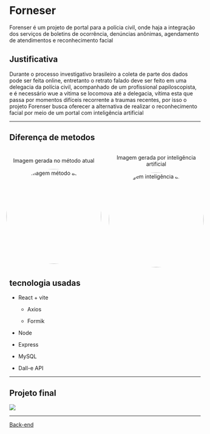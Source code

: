 # Forneser

<p> Forenser é um projeto de portal para a polícia civil, onde haja a integração dos serviços de boletins de ocorrência, denúncias anônimas, agendamento de atendimentos e reconhecimento facial</p>

<H2> Justificativa </H2>
<p> Durante o processo investigativo brasileiro a coleta de parte dos dados pode ser feita online, entretanto o retrato falado deve ser feito em uma delegacia da polícia civil, acompanhado de um profissional papiloscopista, e é necessário wue a vitima se locomova até a delegacia, vítima esta que passa por momentos difíceis recorrente a traumas recentes, por isso o projeto Forenser busca oferecer a alternativa de realizar o reconhecimento facial por meio de um portal com inteligência artificial</p>

<hr>

<H2> Diferença de metodos</H2>
<div style="display: flex; align-items: center; justify-content: center;">
  <div style="text-align: center; margin-right: 20px;">
    <p>Imagem gerada no método atual</p>
    <img style="border-radius: 50%; width: 250px; height: 250px;" src="https://s2.glbimg.com/OBhBdPDDvNrWkf4uJlHjLGoM3jg=/s.glbimg.com/jo/g1/f/original/2014/10/14/fotos_rosto.jpg" alt="Imagem método atual"/>
  </div>
  <div style="text-align: center;">
    <p>Imagem gerada por inteligência artificial</p>
    <img style="border-radius: 50%; width: 250px; height: 250px;" src="https://github.com/BernardoSsilva/Forencer/assets/126777966/eb806742-f354-426c-a1a8-117f17ae371c" alt="Imagem inteligência artificial"/>
  </div>
</div>

<h2>tecnologia usadas</h2>
<ul>
  <li><p> React + vite </p>
  <ul>
    <li><p>Axios</p></li>
    <li><p>Formik</p></li>
  </ul></li>
  
 <li><p> Node </p></li>
<li><p> Express </p></li>
 <li><p> MySQL </p></li>
  <li><p>Dall-e API</p></li>
</ul>

<hr>
<h2>Projeto final</h2>
<img src="https://github.com/BernardoSsilva/Forencer/assets/126777966/02f9f5a8-11f2-4de6-85b2-07490cc24dd6"/>


<hr>
<p><a href="https://github.com/BernardoSsilva/Forencer_BackEnd">Back-end</a></p>
